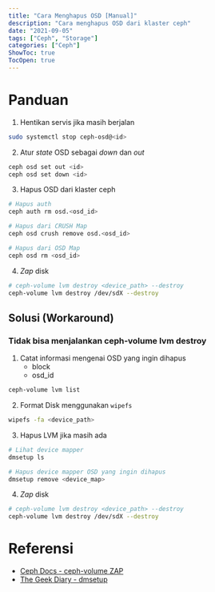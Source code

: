 ```yaml
---
title: "Cara Menghapus OSD [Manual]"
description: "Cara menghapus OSD dari klaster ceph" 
date: "2021-09-05"
tags: ["Ceph", "Storage"]
categories: ["Ceph"]
ShowToc: true
TocOpen: true
---
```


# Panduan
1. Hentikan servis jika masih berjalan
```bash
sudo systemctl stop ceph-osd@<id>
```

2. Atur _state_ OSD sebagai _down_ dan _out_
```bash
ceph osd set out <id>
ceph osd set down <id>
```

3. Hapus OSD dari klaster ceph
```bash
# Hapus auth
ceph auth rm osd.<osd_id> 

# Hapus dari CRUSH Map
ceph osd crush remove osd.<osd_id> 

# Hapus dari OSD Map
ceph osd rm <osd_id> 
```

4. _Zap_ disk
```bash
# ceph-volume lvm destroy <device_path> --destroy
ceph-volume lvm destroy /dev/sdX --destroy
```

## Solusi (Workaround)
### Tidak bisa menjalankan ceph-volume lvm destroy
1. Catat informasi mengenai OSD yang ingin dihapus
    - block
    - osd_id
```bash
ceph-volume lvm list
```

2. Format Disk menggunakan `wipefs`
```bash
wipefs -fa <device_path>
```

3. Hapus LVM jika masih ada 
```bash
# Lihat device mapper 
dmsetup ls

# Hapus device mapper OSD yang ingin dihapus
dmsetup remove <device_map>
```

4. _Zap_ disk
```bash
# ceph-volume lvm destroy <device_path> --destroy
ceph-volume lvm destroy /dev/sdX --destroy
```

# Referensi
- [Ceph Docs - ceph-volume ZAP](https://docs.ceph.com/en/latest/ceph-volume/lvm/zap/)
- [The Geek Diary - dmsetup](https://www.thegeekdiary.com/examples-of-using-dmsetup-command-in-linux/)
